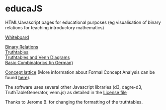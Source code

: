 # educaJS

HTML/Javascript pages for educational purposes 
(eg visualisation of binary relations for teaching introductory mathematics) 

<a href="https://upriss.github.io/educaJS/whiteboard/drawing.html">Whiteboard</a>

<a href="https://upriss.github.io/educaJS/binaryRelations/binRel.html">
Binary Relations</a><br>

<a href="https://upriss.github.io/educaJS/binaryRelations/booleanOps.html">
Truthtables</a><br>

<a href="https://upriss.github.io/educaJS/binaryRelations/booleanOps.html?plusVenn=yes">
Truthtables and Venn Diagrams</a><br>

<a href="https://upriss.github.io/educaJS/binaryRelations/kombinatorik.html">
Basic Combinatorics (in German)</a><br>

<a href="https://upriss.github.io/educaJS/binaryRelations/binRel.html?ttype=fca&graph=%7B%5Bgreen%2Cblue%5D%2C%20%5Borange%2Cred%5D%2C%20%5Bgreen%2Cblue%5D%2C%20%5Borange%2Cyellow%5D%2C%20%5Bviolet%2Cblue%5D%2C%20%5Bviolet%2Cred%5D%2C%20%5Bgreen%2Cyellow%5D%7D%20%0A">Concept lattice</a> (More information about Formal Concept Analysis can be found <a href="https://www.upriss.org.uk/fca/fca.html">here</a>).<br>

The software uses several other Javascript libraries (d3, dagre-d3, TruthTableGenerator,
venn.js) as detailed in the 
<a href="https://upriss.github.io/educaJS/LICENSE.txt">License file</a>

Thanks to Jerome B. for changing the formatting of the truthtables.
